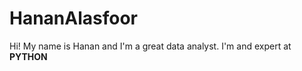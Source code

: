 # HananAlasfoor
 
Hi! My name is Hanan and I'm a great data analyst.
I'm and expert at <b>PYTHON</b>